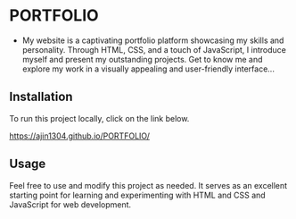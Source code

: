 # PORTFOLIO
- My website is a captivating portfolio platform showcasing my skills and personality. Through HTML,
 CSS, and a touch of JavaScript, I introduce myself and present my outstanding projects. Get to 
know me and explore my work in a visually appealing and user-friendly interface...
## Installation

To run this project locally, click on the link below.

https://ajin1304.github.io/PORTFOLIO/

## Usage

Feel free to use and modify this project as needed. It serves as an excellent starting point for learning and experimenting with HTML and CSS and JavaScript for web development.
